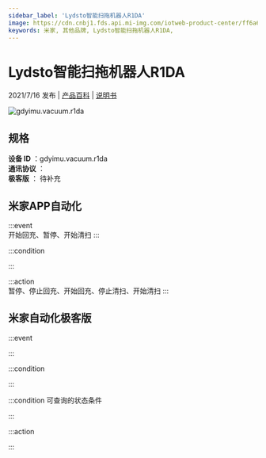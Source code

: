 ```yaml
---
sidebar_label: 'Lydsto智能扫拖机器人R1DA'
image: https://cdn.cnbj1.fds.api.mi-img.com/iotweb-product-center/ff6a654d9d5a4f0f4d22cc406443be55_1622692872171.png?GalaxyAccessKeyId=AKVGLQWBOVIRQ3XLEW&Expires=9223372036854775807&Signature=dTjBVaI7bdRzd5aRwCaUoVBcwoE=
keywords: 米家, 其他品牌, Lydsto智能扫拖机器人R1DA, 
---
```

# Lydsto智能扫拖机器人R1DA

2021/7/16 发布 | [产品百科](https://home.mi.com/webapp/content/baike/product/index.html?model=gdyimu.vacuum.r1da/) | [说明书](https://home.mi.com/views/introduction.html?model=gdyimu.vacuum.r1da&region=cn)

![gdyimu.vacuum.r1da](https://cdn.cnbj1.fds.api.mi-img.com/iotweb-product-center/ff6a654d9d5a4f0f4d22cc406443be55_1622692872171.png?GalaxyAccessKeyId=AKVGLQWBOVIRQ3XLEW&Expires=9223372036854775807&Signature=dTjBVaI7bdRzd5aRwCaUoVBcwoE=)

## 规格  
> 
**设备 ID** ：gdyimu.vacuum.r1da  
**通讯协议** ：  
**极客版**  ： 待补充 


## 米家APP自动化  

:::event  
开始回充、暂停、开始清扫
:::

:::condition  

:::

:::action   
暂停、停止回充、开始回充、停止清扫、开始清扫
:::

## 米家自动化极客版  

:::event  

:::

:::condition  

:::

:::condition 可查询的状态条件  

:::

:::action  

:::

        
